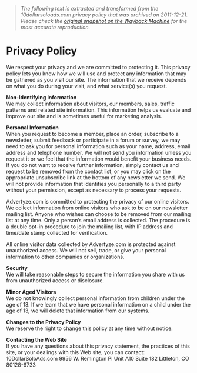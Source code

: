 > *The following text is extracted and transformed from the 10dollarsoloads.com privacy policy that was archived on 2011-12-21. Please check the [original snapshot on the Wayback Machine](https://web.archive.org/web/20111221172059id_/http%3A//www.10dollarsoloads.com/privacy-policy) for the most accurate reproduction.*

# Privacy Policy

We respect your privacy and we are committed to protecting it. This privacy policy lets you know how we will use and protect any information that may be gathered as you visit our site. The information that we receive depends on what you do during your visit, and what service(s) you request.

**Non-Identifying Information**  
We may collect information about visitors, our members, sales, traffic patterns and related site information. This information helps us evaluate and improve our site and is sometimes useful for marketing analysis.

**Personal Information**  
When you request to become a member, place an order, subscribe to a newsletter, submit feedback or participate in a forum or survey, we may need to ask you for personal information such as your name, address, email address and telephone number. We will not send you information unless you request it or we feel that the information would benefit your business needs. If you do not want to receive further information, simply contact us and request to be removed from the contact list, or you may click on the appropriate unsubscribe link at the bottom of any newsletter we send. We will not provide information that identifies you personally to a third party without your permission, except as necessary to process your requests.

Advertyze.com is committed to protecting the privacy of our online visitors. We collect information from online visitors who ask to be on our newsletter mailing list. Anyone who wishes can choose to be removed from our mailing list at any time. Only a person’s email address is collected. The procedure is a double opt-in procedure to join the mailing list, with IP address and time/date stamp collected for verification.

All online visitor data collected by Advertyze.com is protected against unauthorized access. We will not sell, trade, or give your personal information to other companies or organizations.

**Security**  
We will take reasonable steps to secure the information you share with us from unauthorized access or disclosure.

**Minor Aged Visitors**  
We do not knowingly collect personal information from children under the age of 13. If we learn that we have personal information on a child under the age of 13, we will delete that information from our systems.

**Changes to the Privacy Policy**  
We reserve the right to change this policy at any time without notice.

**Contacting the Web Site**  
If you have any questions about this privacy statement, the practices of this site, or your dealings with this Web site, you can contact: 10DollarSoloAds.com 9956 W. Remington Pl Unit A10 Suite 182 Littleton, CO 80128-6733
